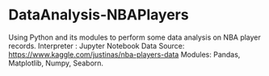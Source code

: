 # DataAnalysis-NBAPlayers
Using Python and its modules to perform some data analysis on NBA player records.
Interpreter : Jupyter Notebook
Data Source:  https://www.kaggle.com/justinas/nba-players-data
Modules: Pandas, Matplotlib, Numpy, Seaborn.
